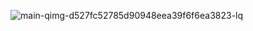 ![main-qimg-d527fc52785d90948eea39f6f6ea3823-lq](https://user-images.githubusercontent.com/86332370/170531243-e58ad062-924c-47f2-a5b0-63227e8edb2d.jpg)
